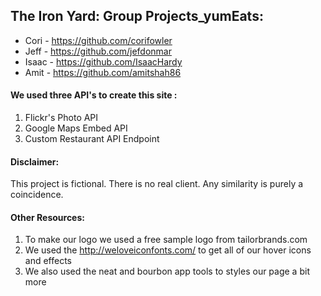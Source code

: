 
## The Iron Yard: Group Projects_yumEats:

* Cori - https://github.com/corifowler
* Jeff - https://github.com/jefdonmar
* Isaac - https://github.com/IsaacHardy
* Amit - https://github.com/amitshah86

#### We used three API's to create this site :

1.	Flickr's Photo API
2.	Google Maps Embed API
3.	Custom Restaurant API Endpoint

#### Disclaimer:

This project is fictional. There is no real client. Any similarity is purely a coincidence. 

#### Other Resources:

1. To make our logo we used a free sample logo from tailorbrands.com 
2. We used the http://weloveiconfonts.com/ to get all of our hover icons and effects
3. We also used the neat and bourbon app tools to styles our page a bit more 
